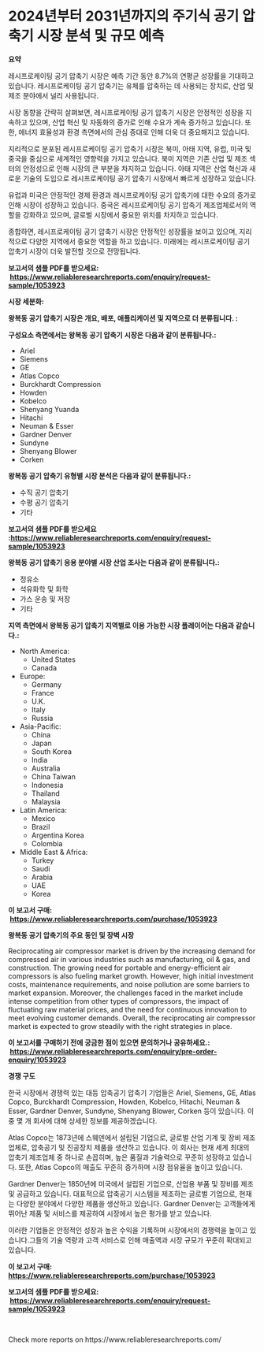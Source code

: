 <p><h1>2024년부터 2031년까지의 주기식 공기 압축기 시장 분석 및 규모 예측</h1></p><p><strong>요약</strong></p>
<p><p>레시프로케이팅 공기 압축기 시장은 예측 기간 동안 8.7%의 연평균 성장률을 기대하고 있습니다. 레시프로케이팅 공기 압축기는 유체를 압축하는 데 사용되는 장치로, 산업 및 제조 분야에서 널리 사용됩니다. </p><p>시장 동향을 간략히 살펴보면, 레시프로케이팅 공기 압축기 시장은 안정적인 성장을 지속하고 있으며, 산업 혁신 및 자동화의 증가로 인해 수요가 계속 증가하고 있습니다. 또한, 에너지 효율성과 환경 측면에서의 관심 증대로 인해 더욱 더 중요해지고 있습니다.</p><p>지리적으로 분포된 레시프로케이팅 공기 압축기 시장은 북미, 아태 지역, 유럽, 미국 및 중국을 중심으로 세계적인 영향력을 가지고 있습니다. 북미 지역은 기존 산업 및 제조 섹터의 안정성으로 인해 시장의 큰 부분을 차지하고 있습니다. 아태 지역은 산업 혁신과 새로운 기술의 도입으로 레시프로케이팅 공기 압축기 시장에서 빠르게 성장하고 있습니다. </p><p>유럽과 미국은 안정적인 경제 환경과 레시프로케이팅 공기 압축기에 대한 수요의 증가로 인해 시장이 성장하고 있습니다. 중국은 레시프로케이팅 공기 압축기 제조업체로서의 역할을 강화하고 있으며, 글로벌 시장에서 중요한 위치를 차지하고 있습니다. </p><p>종합하면, 레시프로케이팅 공기 압축기 시장은 안정적인 성장률을 보이고 있으며, 지리적으로 다양한 지역에서 중요한 역할을 하고 있습니다. 미래에는 레시프로케이팅 공기 압축기 시장이 더욱 발전할 것으로 전망됩니다.</p></p>
<p><strong>보고서의 샘플 PDF를 받으세요: &nbsp;<a href="https://www.reliableresearchreports.com/enquiry/request-sample/1053923">https://www.reliableresearchreports.com/enquiry/request-sample/1053923</a></strong></p>
<p><strong>시장 세분화:</strong></p>
<p><strong> 왕복동 공기 압축기 시장은 개요, 배포, 애플리케이션 및 지역으로 더 분류됩니다. :</strong></p>
<p><strong>구성요소 측면에서는 왕복동 공기 압축기 시장은 다음과 같이 분류됩니다.:</strong></p>
<p><ul><li>Ariel</li><li>Siemens</li><li>GE</li><li>Atlas Copco</li><li>Burckhardt Compression</li><li>Howden</li><li>Kobelco</li><li>Shenyang Yuanda</li><li>Hitachi</li><li>Neuman & Esser</li><li>Gardner Denver</li><li>Sundyne</li><li>Shenyang Blower</li><li>Corken</li></ul></p>
<p><strong> 왕복동 공기 압축기 유형별 시장 분석은 다음과 같이 분류됩니다.:</strong></p>
<p><ul><li>수직 공기 압축기</li><li>수평 공기 압축기</li><li>기타</li></ul></p>
<p><strong>보고서의 샘플 PDF를 받으세요 :<a href="https://www.reliableresearchreports.com/enquiry/request-sample/1053923">https://www.reliableresearchreports.com/enquiry/request-sample/1053923</a></strong></p>
<p><strong> 왕복동 공기 압축기 응용 분야별 시장 산업 조사는 다음과 같이 분류됩니다.:</strong></p>
<p><ul><li>정유소</li><li>석유화학 및 화학</li><li>가스 운송 및 저장</li><li>기타</li></ul></p>
<p><strong>지역 측면에서 왕복동 공기 압축기 지역별로 이용 가능한 시장 플레이어는 다음과 같습니다.:</strong></p>
<p><ul>
    <li>
        North America:
        <ul>
            <li>United States</li>
            <li>Canada</li>
        </ul>
    </li>
    <li>
        Europe:
        <ul>
            <li>Germany</li>
            <li>France</li>
            <li>U.K.</li>
            <li>Italy</li>
            <li>Russia</li>
        </ul>
    </li>
    <li>
        Asia-Pacific:
        <ul>
            <li>China</li>
            <li>Japan</li>
            <li>South Korea</li>
            <li>India</li>
            <li>Australia</li>
            <li>China Taiwan</li>
            <li>Indonesia</li>
            <li>Thailand</li>
            <li>Malaysia</li>
        </ul>
    </li>
    <li>
        Latin America:
        <ul>
            <li>Mexico</li>
            <li>Brazil</li>
            <li>Argentina Korea</li>
            <li>Colombia</li>
        </ul>
    </li>
    <li>
        Middle East & Africa:
        <ul>
            <li>Turkey</li>
            <li>Saudi</li>
            <li>Arabia</li>
            <li>UAE</li>
            <li>Korea</li>
        </ul>
    </li>
    </ul></p>
<p><strong>이 보고서 구매: &nbsp;<a href="https://www.reliableresearchreports.com/purchase/1053923">https://www.reliableresearchreports.com/purchase/1053923</a></strong></p>
<p><strong>왕복동 공기 압축기의 주요 동인 및 장벽 시장</strong></p>
<p><p>Reciprocating air compressor market is driven by the increasing demand for compressed air in various industries such as manufacturing, oil & gas, and construction. The growing need for portable and energy-efficient air compressors is also fueling market growth. However, high initial investment costs, maintenance requirements, and noise pollution are some barriers to market expansion. Moreover, the challenges faced in the market include intense competition from other types of compressors, the impact of fluctuating raw material prices, and the need for continuous innovation to meet evolving customer demands. Overall, the reciprocating air compressor market is expected to grow steadily with the right strategies in place.</p></p>
<p><strong>이 보고서를 구매하기 전에 궁금한 점이 있으면 문의하거나 공유하세요.: &nbsp;<a href="https://www.reliableresearchreports.com/enquiry/pre-order-enquiry/1053923">https://www.reliableresearchreports.com/enquiry/pre-order-enquiry/1053923</a></strong></p>
<p><strong>경쟁 구도</strong></p>
<p><p>한국 시장에서 경쟁력 있는 대등 압축공기 압축기 기업들은 Ariel, Siemens, GE, Atlas Copco, Burckhardt Compression, Howden, Kobelco, Hitachi, Neuman & Esser, Gardner Denver, Sundyne, Shenyang Blower, Corken 등이 있습니다. 이 중 몇 개 회사에 대해 상세한 정보를 제공하겠습니다.</p><p>Atlas Copco는 1873년에 스웨덴에서 설립된 기업으로, 글로벌 산업 기계 및 장비 제조업체로, 압축공기 및 진공장치 제품을 생산하고 있습니다. 이 회사는 현재 세계 최대의 압축기 제조업체 중 하나로 손꼽히며, 높은 품질과 기술력으로 꾸준히 성장하고 있습니다. 또한, Atlas Copco의 매출도 꾸준히 증가하며 시장 점유율을 높이고 있습니다.</p><p>Gardner Denver는 1850년에 미국에서 설립된 기업으로, 산업용 부품 및 장비를 제조 및 공급하고 있습니다. 대표적으로 압축공기 시스템을 제조하는 글로벌 기업으로, 현재는 다양한 분야에서 다양한 제품을 생산하고 있습니다. Gardner Denver는 고객들에게 뛰어난 제품 및 서비스를 제공하여 시장에서 높은 평가를 받고 있습니다.</p><p>이러한 기업들은 안정적인 성장과 높은 수익을 기록하며 시장에서의 경쟁력을 높이고 있습니다.그들의 기술 역량과 고객 서비스로 인해 매출액과 시장 규모가 꾸준히 확대되고 있습니다.</p></p>
<p><strong>이 보고서 구매: &nbsp; <a href="https://www.reliableresearchreports.com/purchase/1053923">https://www.reliableresearchreports.com/purchase/1053923</a></strong></p>
<p><strong>보고서의 샘플 PDF를 받으세요: &nbsp;<a href="https://www.reliableresearchreports.com/enquiry/request-sample/1053923">https://www.reliableresearchreports.com/enquiry/request-sample/1053923</a></strong><strong></strong></p>
<p>&nbsp;</p>
<p>Check more reports on https://www.reliableresearchreports.com/</p>